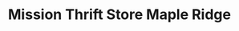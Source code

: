 ---
title: "Mission Thrift Store Maple Ridge"
url: /maple-ridge/mission-thrift-store-maple-ridge/
shop: Gebrauchtwaren
---